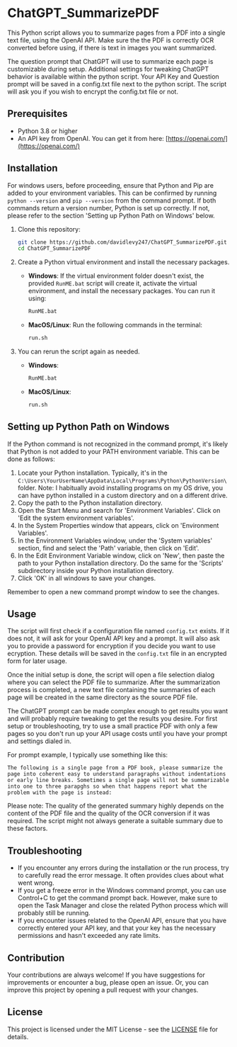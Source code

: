 # ChatGPT_SummarizePDF

This Python script allows you to summarize pages from a PDF into a single text file, using the OpenAI API. 
Make sure the the PDF is correctly OCR converted before using, if there is text in images you want summarized.

The question prompt that ChatGPT will use to summarize each page is customizable during setup.
Additional settings for tweaking ChatGPT behavior is available within the python script.
Your API Key and Question prompt will be saved in a config.txt file next to the python script.
The script will ask you if you wish to encrypt the config.txt file or not.

## Prerequisites

- Python 3.8 or higher
- An API key from OpenAI. You can get it from here: [https://openai.com/](https://openai.com/)

## Installation

For windows users, before proceeding, ensure that Python and Pip are added to your environment variables. This can be confirmed by running `python --version` and `pip --version` from the command prompt. If both commands return a version number, Python is set up correctly. If not, please refer to the section 'Setting up Python Path on Windows' below.

1. Clone this repository:
    ```sh
    git clone https://github.com/davidlevy247/ChatGPT_SummarizePDF.git
    cd ChatGPT_SummarizePDF
    ```

2. Create a Python virtual environment and install the necessary packages. 

    - **Windows**:
        If the virtual environment folder doesn't exist, the provided `RunME.bat` script will create it, activate the virtual environment, and install the necessary packages. You can run it using:
        ```sh
        RunME.bat
        ```
    - **MacOS/Linux**:
        Run the following commands in the terminal:
        ```sh
        run.sh
        ```

3. You can rerun the script again as needed. 
    - **Windows**:
        ```sh
        RunME.bat
        ```
    - **MacOS/Linux**:
        ```sh
        run.sh
        ```

## Setting up Python Path on Windows

If the Python command is not recognized in the command prompt, it's likely that Python is not added to your PATH environment variable. This can be done as follows:

1. Locate your Python installation. Typically, it's in the `C:\Users\YourUserName\AppData\Local\Programs\Python\PythonVersion\` folder. Note: I habitually avoid installing programs on my OS drive, you can have python installed in a custom directory and on a different drive.
2. Copy the path to the Python installation directory.
3. Open the Start Menu and search for 'Environment Variables'. Click on 'Edit the system environment variables'.
4. In the System Properties window that appears, click on 'Environment Variables'.
5. In the Environment Variables window, under the 'System variables' section, find and select the 'Path' variable, then click on 'Edit'.
6. In the Edit Environment Variable window, click on 'New', then paste the path to your Python installation directory. Do the same for the 'Scripts' subdirectory inside your Python installation directory.
7. Click 'OK' in all windows to save your changes.

Remember to open a new command prompt window to see the changes.

## Usage

The script will first check if a configuration file named `config.txt` exists. If it does not, it will ask for your OpenAI API key and a prompt. It will also ask you to provide a password for encryption if you decide you want to use ecryption. These details will be saved in the `config.txt` file in an encrypted form for later usage.

Once the initial setup is done, the script will open a file selection dialog where you can select the PDF file to summarize. After the summarization process is completed, a new text file containing the summaries of each page will be created in the same directory as the source PDF file.

The ChatGPT prompt can be made complex enough to get results you want and will probably require tweaking to get the results you desire. For first setup or troubleshooting, try to use a small practice PDF with only a few pages so you don't run up your API usage costs until you have your prompt and settings dialed in.

For prompt example, I typically use something like this:
```
The following is a single page from a PDF book, please summarize the page into coherent easy to understand paragraphs without indentations or early line breaks. Sometimes a single page will not be summarizable into one to three parapghs so when that happens report what the problem with the page is instead:
```

Please note: The quality of the generated summary highly depends on the content of the PDF file and the quality of the OCR conversion if it was required. The script might not always generate a suitable summary due to these factors.

## Troubleshooting

- If you encounter any errors during the installation or the run process, try to carefully read the error message. It often provides clues about what went wrong.
- If you get a freeze error in the Windows command prompt, you can use Control+C to get the command prompt back. However, make sure to open the Task Manager and close the related Python process which will probably still be running.
- If you encounter issues related to the OpenAI API, ensure that you have correctly entered your API key, and that your key has the necessary permissions and hasn't exceeded any rate limits.

## Contribution

Your contributions are always welcome! If you have suggestions for improvements or encounter a bug, please open an issue. Or, you can improve this project by opening a pull request with your changes.

## License

This project is licensed under the MIT License - see the [LICENSE](LICENSE) file for details.
